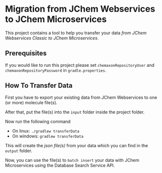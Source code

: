 # Migration from JChem Webservices to JChem Microservices

This project contains a tool to help you transfer your data _from JChem Webservices Classic to JChem Microservices_.

## Prerequisites

If you would like to run this project please set ```chemaxonRepositoryUser``` and ```chemaxonRepositoryPassword``` in ```gradle.properties```.

## How To Transfer Data

First you have to export your existing data from JChem Webservices to one (or more) molecule file(s).

After that, put the file(s) into the ```input``` folder inside the project folder.

Now run the following command

- On linux: ```./gradlew transferData```
- On windows: ```gradlew transferData```

This will create the _json file(s)_ from your data which you can find in the ```output``` folder.

Now, you can use the file(s) to ```batch insert``` your data with JChem Microservices using the Database Search Service API.
